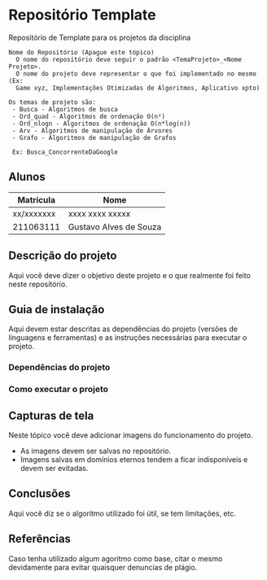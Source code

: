 # Repositório Template
Repositório de Template para os projetos da disciplina 
```
Nome do Repositório (Apague este tópico)
  O nome do repositório deve seguir o padrão <TemaProjeto>_<Nome Projeto>.
  O nome do projeto deve representar o que foi implementado no mesmo (Ex:
  Game xyz, Implementações Otimizadas de Algoritmos, Aplicativo xpto)

Os temas de projeto são:  
 - Busca - Algoritmos de busca  
 - Ord_quad - Algoritmos de ordenação O(n²)  
 - Ord_nlogn - Algoritmos de ordenação O(n*log(n))  
 - Arv - Algoritmos de manipulação de Árvores  
 - Grafo - Algoritmos de manipulação de Grafos  
 
 Ex: Busca_ConcorrenteDaGoogle
```
## Alunos  
| Matrícula | Nome |  
|-----------------------|---------------------|  
| xx/xxxxxxx | xxxx xxxx xxxxx |  
| 211063111 | Gustavo Alves de Souza |  
## Descrição do projeto
Aqui você deve dizer o objetivo deste projeto e o que realmente foi feito neste repositório.
## Guia de instalação
Aqui devem estar descritas as dependências do projeto (versões de linguagens e ferramentas) e as instruções necessárias para executar o projeto. 
### Dependências do projeto
### Como executar o projeto
## Capturas de tela
Neste tópico você deve adicionar imagens do funcionamento do projeto.  
 - As imagens devem ser salvas no repositório.
 - Imagens salvas em domínios eternos tendem a ficar indisponíveis e devem ser evitadas.   
## Conclusões
Aqui você diz se o algoritmo utilizado foi útil, se tem limitações, etc.
## Referências
Caso tenha utilizado algum agoritmo como base, citar o mesmo devidamente para  evitar quaisquer denuncias de plágio.
